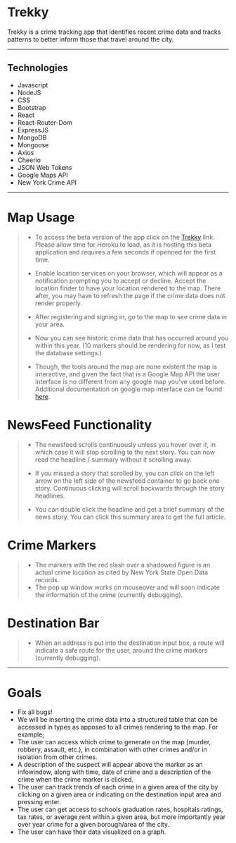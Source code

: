 # Trekky

Trekky is a crime tracking app that identifies recent crime data and tracks patterns to better inform those that travel around the city.
___

## Technologies 
* Javascript
* NodeJS
* CSS
* Bootstrap
* React
* React-Router-Dom
* ExpressJS
* MongoDB
* Mongoose
* Axios
* Cheerio
* JSON Web Tokens
* Google Maps API
* New York Crime API
___

# Map Usage
> - To access the beta version of the app click on the [Trekky](https://evening-castle-24597.herokuapp.com/) link. Please allow time for Heroku to load, as it is hosting this beta application and requires a few seconds if openned for the first time.
>
> - Enable location services on your browser, which will appear as a notification prompting you to accept or decline. Accept the location finder to have your location rendered to the map. There after, you may have to refresh the page if the crime data does not render properly.
>
> - After registering and signing in, go to the map to see crime data in your area. 
>
> - Now you can see historic crime data that has occurred around you within this year. (10 markers should be rendering for now, as I test the database settings.)
>
> - Though, the tools around the map are none existent the map is interactive, and given the fact that is a Google Map API the user interface is no different from any google map you've used before. Additional documentation on google map interface can be found [here](https://support.google.com/maps/answer/144349?hl=en).

# NewsFeed Functionality
> - The newsfeed scrolls continuously unless you hover over it, in which case it will stop scrolling to the next story. You can now read the headline / summary without it scrolling away.
>
> - If you missed a story that scrolled by, you can click on the left arrow on the left side of the newsfeed container to go back one story. Continuous clicking will scroll backwards through the story headlines.
>
> - You can double click the headline and get a brief summary of the news story. You can click this summary area to get the full article.

# Crime Markers
> - The markers with the red slash over a shadowed figure is an actual crime location as cited by New York State Open Data records.
> - The pop up window works on mouseover and will soon indicate the information of the crime (currently debugging).

# Destination Bar
> - When an address is put into the destination input box, a route will indicate a safe route for the user, around the crime markers (currently debugging).
___

# Goals
* Fix all bugs!
* We will be inserting the crime data into a structured table that can be accessed in types as apposed to all crimes rendering to the map.
For example;
* The user can access which crime to generate on the map (murder, robbery, assault, etc.), in combination with other crimes and/or in isolation from other crimes.
* A description of the suspect will appear above the marker as an infowindow, along with time, date of crime and a description of the crime when the crime marker is clicked.
* The user can track trends of each crime in a given area of the city by clicking on a given area or indicating on the destination input area and pressing enter.
* The user can get access to schools graduation rates, hospitals ratings, tax rates, or average rent within a given area, but more importantly year over year crime for a given borough/area of the city.
* The user can have their data visualized on a graph.
